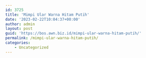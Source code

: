 ```yaml
---
id: 3725
title: 'Mimpi Ular Warna Hitam Putih'
date: '2023-02-22T10:04:37+00:00'
author: admin
layout: post
guid: 'https://bos.awn.biz.id/mimpi-ular-warna-hitam-putih/'
permalink: /mimpi-ular-warna-hitam-putih/
categories:
    - Uncategorized
---
```


